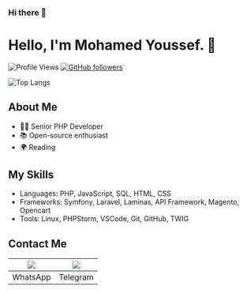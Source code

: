 ### Hi there 👋
# Hello, I'm Mohamed Youssef. 👋

![Profile Views](https://komarev.com/ghpvc/?username=my-dev-pro)
[![GitHub followers](https://img.shields.io/github/followers/my-dev-pro?label=Follow&style=social)](https://github.com/my-dev-pro)

![Top Langs](https://github-readme-stats.vercel.app/api/top-langs/?username=my-dev-pro&layout=compact&theme=radical)
## About Me
- 👨‍💻 Senior PHP Developer
- 📚 Open-source enthusiast
- 🌍 Reading

## My Skills
- Languages: PHP, JavaScript, SQL, HTML, CSS
- Frameworks: Symfony, Laravel, Laminas, API Framework, Magento, Opencart
- Tools: Linux, PHPStorm, VSCode, Git, GitHub, TWIG
<!--
## Projects
- [Project 1](https://github.com/your-username/project-1)
- [Project 2](https://github.com/your-username/project-2)
-->
## Contact Me

| [<img src="images/WhatsApp.png">](https://web.whatsapp.com/send?phone=201006396633&text=Hello!) | [<img src="images/Telegram.png">](https://t.me/MYDev_pro) |
|:--------------------------:|:--------------------------:|
| WhatsApp       | Telegram       |


<!--
**mhmdyoussef/mhmdyoussef** is a ✨ _special_ ✨ repository because its `README.md` (this file) appears on your GitHub profile.

Here are some ideas to get you started:

- 🔭 I’m currently working on ...
- 🌱 I’m currently learning ...
- 👯 I’m looking to collaborate on ...
- 🤔 I’m looking for help with ...
- 💬 Ask me about ...
- 📫 How to reach me: ...
- 😄 Pronouns: ...
- ⚡ Fun fact: ...
-->
